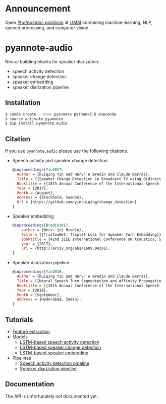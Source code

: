 # Announcement
Open [Phd/postdoc positions](https://mycore.core-cloud.net/public.php?service=files&t=2b5f5a79d24ac81c3b3c371fcd80734b) at [LIMSI](https://www.limsi.fr/en/) combining machine learning, NLP, speech processing, and computer vision.

# pyannote-audio

Neural building blocks for speaker diarization: 
* speech activity detection
* speaker change detection
* speaker embedding
* speaker diarization pipeline


## Installation

```bash
$ conda create --name pyannote python=3.6 anaconda
$ source activate pyannote
$ pip install pyannote.audio
```

## Citation

If you use `pyannote.audio` please use the following citations.

  - Speech  activity and speaker change detection
    ```bibtex
    @inproceedings{Yin2017,
      Author = {Ruiqing Yin and Herv\'e Bredin and Claude Barras},
      Title = {{Speaker Change Detection in Broadcast TV using Bidirectional Long Short-Term Memory Networks}},
      Booktitle = {{18th Annual Conference of the International Speech Communication Association, Interspeech 2017}},
      Year = {2017},
      Month = {August},
      Address = {Stockholm, Sweden},
      Url = {https://github.com/yinruiqing/change_detection}
    }
    ```
  - Speaker embedding
    ```bibtex
    @inproceedings{Bredin2017,
        author = {Herv\'{e} Bredin},
        title = {{TristouNet: Triplet Loss for Speaker Turn Embedding}},
        booktitle = {42nd IEEE International Conference on Acoustics, Speech and Signal Processing, ICASSP 2017},
        year = {2017},
        url = {http://arxiv.org/abs/1609.04301},
    }
    ```
  - Speaker diarization pipeline
    ```bibtex
    @inproceedings{Yin2018,
      Author = {Ruiqing Yin and Herv\'e Bredin and Claude Barras},
      Title = {{Neural Speech Turn Segmentation and Affinity Propagation for Speaker Diarization}},
      Booktitle = {{19th Annual Conference of the International Speech Communication Association, Interspeech 2018}},
      Year = {2018},
      Month = {September},
      Address = {Hyderabad, India},
    }
    ```

## Tutorials

  * [Feature extraction](tutorials/feature_extraction)
  * Models
    * [LSTM-based speech activity detection](tutorials/models/speech_activity_detection)
    * [LSTM-based speaker change detection](tutorials/models/speaker_change_detection)
    * [LSTM-based speaker embedding](tutorials/models/speaker_embedding)
  * Pipelines
    * [Speech activity detection pipeline](tutorials/pipelines/speech_activity_detection)
    * [Speaker diarization pipeline](tutorials/pipelines/speaker_diarization)


## Documentation

The API is unfortunately not documented yet.
